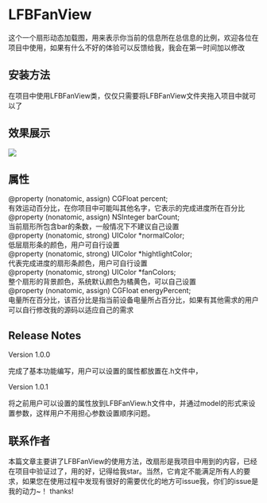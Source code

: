 # LFBFanView
这个一个扇形动态加载图，用来表示你当前的信息所在总信息的比例，欢迎各位在项目中使用，如果有什么不好的体验可以反馈给我，我会在第一时间加以修改
## 安装方法

   在项目中使用LFBFanView类，仅仅只需要将LFBFanView文件夹拖入项目中就可以了

## 效果展示

 ![](https://github.com/LiuFuBo1991/LFBFanView/raw/master/gif/fangit.gif)

## 属性

@property (nonatomic, assign) CGFloat percent;<br>
有效运动百分比，在你项目中可能叫其他名字，它表示的完成进度所在百分比<br>
@property (nonatomic, assign) NSInteger barCount;<br>
当前扇形所包含bar的条数，一般情况下不建议自己设置<br>
@property (nonatomic, strong) UIColor *normalColor;<br>
低层扇形条的颜色，用户可自行设置<br>
@property (nonatomic, strong) UIColor *hightlightColor;<br>
代表完成进度的扇形条颜色，用户可自行设置<br>
@property (nonatomic, strong) UIColor *fanColors;<br>
整个扇形的背景颜色，系统默认颜色为橘黄色，可以自己设置<br>
@property (nonatomic, assign) CGFloat energyPercent;<br>
电量所在百分比，该百分比是指当前设备电量所占百分比，如果有其他需求的用户可以自行修改我的源码以适应自己的需求<br>

## Release Notes

 Version 1.0.0

 完成了基本功能编写，用户可以设置的属性都放置在.h文件中，

 Version 1.0.1

 将之前用户可以设置的属性放到LFBFanView.h文件中，并通过model的形式来设置参数，这样用户不用担心参数设置顺序问题。

## 联系作者

本篇文章主要讲了LFBFanView的使用方法，改扇形是我项目中用到的内容，已经在项目中验证过了，用的好，记得给我star。当然，它肯定不能满足所有人的要求，如果您在使用过程中发现有很好的需要优化的地方可issue我，你们的issue是我的动力~！ thanks!

